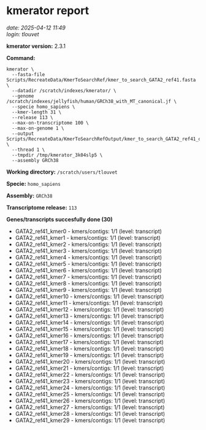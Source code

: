 # kmerator report
*date: 2025-04-12 11:49*  
*login: tlouvet*

**kmerator version:** 2.3.1

**Command:**

```
kmerator \
  --fasta-file Scripts/RecreateData/KmerToSearchRef/kmer_to_search_GATA2_ref41.fasta \
  --datadir /scratch/indexes/kmerator/ \
  --genome /scratch/indexes/jellyfish/human/GRCh38_with_MT_canonical.jf \
  --specie homo_sapiens \
  --kmer-length 31 \
  --release 113 \
  --max-on-transcriptome 100 \
  --max-on-genome 1 \
  --output Scripts/RecreateData/KmerToSearchRefOutput/kmer_to_search_GATA2_ref41_output \
  --thread 1 \
  --tmpdir /tmp/kmerator_3k04slp5 \
  --assembly GRCh38
```

**Working directory:** `/scratch/users/tlouvet`

**Specie:** `homo_sapiens`

**Assembly:** `GRCh38`

**Transcriptome release:** `113`

**Genes/transcripts succesfully done (30)**

- GATA2_ref41_kmer0 - kmers/contigs: 1/1 (level: transcript)
- GATA2_ref41_kmer1 - kmers/contigs: 1/1 (level: transcript)
- GATA2_ref41_kmer2 - kmers/contigs: 1/1 (level: transcript)
- GATA2_ref41_kmer3 - kmers/contigs: 1/1 (level: transcript)
- GATA2_ref41_kmer4 - kmers/contigs: 1/1 (level: transcript)
- GATA2_ref41_kmer5 - kmers/contigs: 1/1 (level: transcript)
- GATA2_ref41_kmer6 - kmers/contigs: 1/1 (level: transcript)
- GATA2_ref41_kmer7 - kmers/contigs: 1/1 (level: transcript)
- GATA2_ref41_kmer8 - kmers/contigs: 1/1 (level: transcript)
- GATA2_ref41_kmer9 - kmers/contigs: 1/1 (level: transcript)
- GATA2_ref41_kmer10 - kmers/contigs: 1/1 (level: transcript)
- GATA2_ref41_kmer11 - kmers/contigs: 1/1 (level: transcript)
- GATA2_ref41_kmer12 - kmers/contigs: 1/1 (level: transcript)
- GATA2_ref41_kmer13 - kmers/contigs: 1/1 (level: transcript)
- GATA2_ref41_kmer14 - kmers/contigs: 1/1 (level: transcript)
- GATA2_ref41_kmer15 - kmers/contigs: 1/1 (level: transcript)
- GATA2_ref41_kmer16 - kmers/contigs: 1/1 (level: transcript)
- GATA2_ref41_kmer17 - kmers/contigs: 1/1 (level: transcript)
- GATA2_ref41_kmer18 - kmers/contigs: 1/1 (level: transcript)
- GATA2_ref41_kmer19 - kmers/contigs: 1/1 (level: transcript)
- GATA2_ref41_kmer20 - kmers/contigs: 1/1 (level: transcript)
- GATA2_ref41_kmer21 - kmers/contigs: 1/1 (level: transcript)
- GATA2_ref41_kmer22 - kmers/contigs: 1/1 (level: transcript)
- GATA2_ref41_kmer23 - kmers/contigs: 1/1 (level: transcript)
- GATA2_ref41_kmer24 - kmers/contigs: 1/1 (level: transcript)
- GATA2_ref41_kmer25 - kmers/contigs: 1/1 (level: transcript)
- GATA2_ref41_kmer26 - kmers/contigs: 1/1 (level: transcript)
- GATA2_ref41_kmer27 - kmers/contigs: 1/1 (level: transcript)
- GATA2_ref41_kmer28 - kmers/contigs: 1/1 (level: transcript)
- GATA2_ref41_kmer29 - kmers/contigs: 1/1 (level: transcript)
